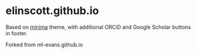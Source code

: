 # elinscott.github.io

Based on [minima](https://github.com/jekyll/minima) theme, with additional ORCiD and Google Scholar buttons in footer.

Forked from ml-evans.github.io
